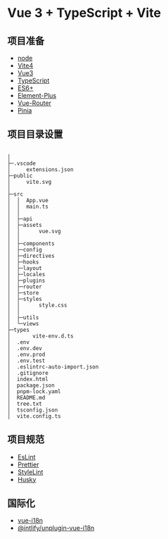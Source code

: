 # Vue 3 + TypeScript + Vite

## 项目准备

- [node](http://nodejs.org/)
- [Vite4](https://vitejs.dev/)
- [Vue3](https://v3.vuejs.org/)
- [TypeScript](https://www.typescriptlang.org/)
- [ES6+](http://es6.ruanyifeng.com/)
- [Element-Plus](https://element-plus.org/)
- [Vue-Router](https://router.vuejs.org/)
- [Pinia]()

## 项目目录设置

```

│
├─.vscode
│     extensions.json
├─public
│     vite.svg
│
├─src
│  │  App.vue
│  │  main.ts
│  │
│  ├─api
│  ├─assets
│  │      vue.svg
│  │
│  ├─components
│  ├─config
│  ├─directives
│  ├─hooks
│  ├─layout
│  ├─locales
│  ├─plugins
│  ├─router
│  ├─store
│  ├─styles
│  │      style.css
│  │
│  ├─utils
│  └─views
├─types
│       vite-env.d.ts
│  .env
│  .env.dev
│  .env.prod
│  .env.test
│  .eslintrc-auto-import.json
│  .gitignore
│  index.html
│  package.json
│  pnpm-lock.yaml
│  README.md
│  tree.txt
│  tsconfig.json
│  vite.config.ts

```

## 项目规范

- [EsLint]()
- [Prettier]()
- [StyleLint]()
- [Husky]()

## 国际化

- [vue-i18n]()
- [@intlify/unplugin-vue-i18n](https://github.com/intlify/bundle-tools/tree/main/packages/unplugin-vue-i18n)

